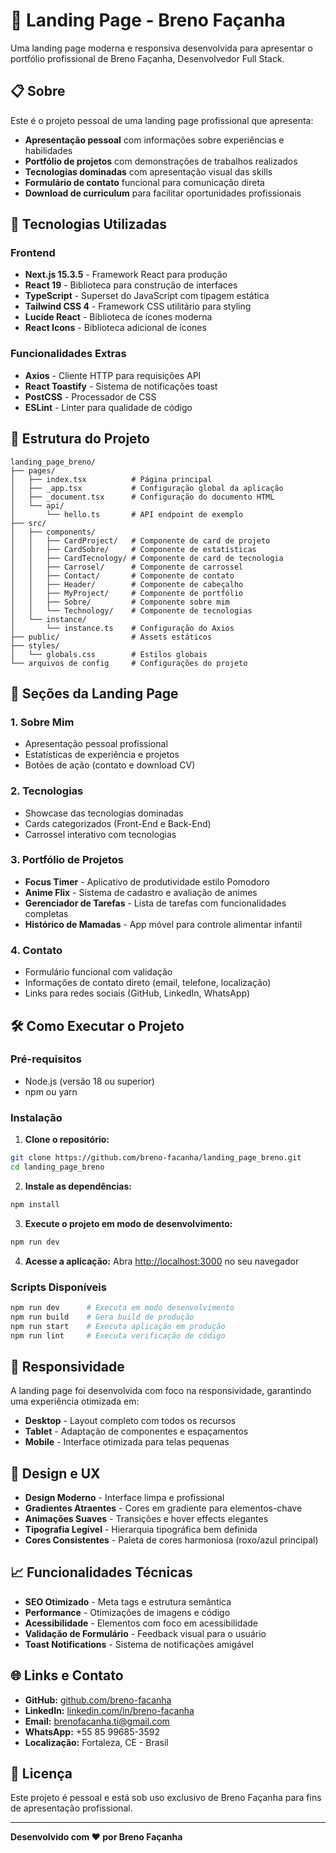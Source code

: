 # 🌟 Landing Page - Breno Façanha

Uma landing page moderna e responsiva desenvolvida para apresentar o portfólio profissional de Breno Façanha, Desenvolvedor Full Stack.

## 📋 Sobre

Este é o projeto pessoal de uma landing page profissional que apresenta:
- **Apresentação pessoal** com informações sobre experiências e habilidades
- **Portfólio de projetos** com demonstrações de trabalhos realizados
- **Tecnologias dominadas** com apresentação visual das skills
- **Formulário de contato** funcional para comunicação direta
- **Download de curriculum** para facilitar oportunidades profissionais

## 🚀 Tecnologias Utilizadas

### Frontend
- **Next.js 15.3.5** - Framework React para produção
- **React 19** - Biblioteca para construção de interfaces
- **TypeScript** - Superset do JavaScript com tipagem estática
- **Tailwind CSS 4** - Framework CSS utilitário para styling
- **Lucide React** - Biblioteca de ícones moderna
- **React Icons** - Biblioteca adicional de ícones

### Funcionalidades Extras
- **Axios** - Cliente HTTP para requisições API
- **React Toastify** - Sistema de notificações toast
- **PostCSS** - Processador de CSS
- **ESLint** - Linter para qualidade de código

## 📁 Estrutura do Projeto

```
landing_page_breno/
├── pages/
│   ├── index.tsx          # Página principal
│   ├── _app.tsx           # Configuração global da aplicação
│   ├── _document.tsx      # Configuração do documento HTML
│   └── api/
│       └── hello.ts       # API endpoint de exemplo
├── src/
│   ├── components/
│   │   ├── CardProject/   # Componente de card de projeto
│   │   ├── CardSobre/     # Componente de estatísticas
│   │   ├── CardTecnology/ # Componente de card de tecnologia
│   │   ├── Carrosel/      # Componente de carrossel
│   │   ├── Contact/       # Componente de contato
│   │   ├── Header/        # Componente de cabeçalho
│   │   ├── MyProject/     # Componente de portfólio
│   │   ├── Sobre/         # Componente sobre mim
│   │   └── Technology/    # Componente de tecnologias
│   └── instance/
│       └── instance.ts    # Configuração do Axios
├── public/                # Assets estáticos
├── styles/
│   └── globals.css        # Estilos globais
└── arquivos de config     # Configurações do projeto
```

## 🎯 Seções da Landing Page

### 1. **Sobre Mim**
- Apresentação pessoal profissional
- Estatísticas de experiência e projetos
- Botões de ação (contato e download CV)

### 2. **Tecnologias**
- Showcase das tecnologias dominadas
- Cards categorizados (Front-End e Back-End)
- Carrossel interativo com tecnologias

### 3. **Portfólio de Projetos**
- **Focus Timer** - Aplicativo de produtividade estilo Pomodoro
- **Anime Flix** - Sistema de cadastro e avaliação de animes
- **Gerenciador de Tarefas** - Lista de tarefas com funcionalidades completas
- **Histórico de Mamadas** - App móvel para controle alimentar infantil

### 4. **Contato**
- Formulário funcional com validação
- Informações de contato direto (email, telefone, localização)
- Links para redes sociais (GitHub, LinkedIn, WhatsApp)

## 🛠️ Como Executar o Projeto

### Pré-requisitos
- Node.js (versão 18 ou superior)
- npm ou yarn

### Instalação

1. **Clone o repositório:**
```bash
git clone https://github.com/breno-facanha/landing_page_breno.git
cd landing_page_breno
```

2. **Instale as dependências:**
```bash
npm install
```

3. **Execute o projeto em modo de desenvolvimento:**
```bash
npm run dev
```

4. **Acesse a aplicação:**
Abra [http://localhost:3000](http://localhost:3000) no seu navegador

### Scripts Disponíveis

```bash
npm run dev      # Executa em modo desenvolvimento
npm run build    # Gera build de produção
npm run start    # Executa aplicação em produção
npm run lint     # Executa verificação de código
```

## 📱 Responsividade

A landing page foi desenvolvida com foco na responsividade, garantindo uma experiência otimizada em:
- **Desktop** - Layout completo com todos os recursos
- **Tablet** - Adaptação de componentes e espaçamentos
- **Mobile** - Interface otimizada para telas pequenas

## 🎨 Design e UX

- **Design Moderno** - Interface limpa e profissional
- **Gradientes Atraentes** - Cores em gradiente para elementos-chave
- **Animações Suaves** - Transições e hover effects elegantes
- **Tipografia Legível** - Hierarquia tipográfica bem definida
- **Cores Consistentes** - Paleta de cores harmoniosa (roxo/azul principal)

## 📈 Funcionalidades Técnicas

- **SEO Otimizado** - Meta tags e estrutura semântica
- **Performance** - Otimizações de imagens e código
- **Acessibilidade** - Elementos com foco em acessibilidade
- **Validação de Formulário** - Feedback visual para o usuário
- **Toast Notifications** - Sistema de notificações amigável

## 🌐 Links e Contato

- **GitHub:** [github.com/breno-facanha](https://github.com/breno-facanha)
- **LinkedIn:** [linkedin.com/in/breno-façanha](https://www.linkedin.com/in/breno-façanha-5a57a3b6/)
- **Email:** brenofacanha.ti@gmail.com
- **WhatsApp:** +55 85 99685-3592
- **Localização:** Fortaleza, CE - Brasil

## 📝 Licença

Este projeto é pessoal e está sob uso exclusivo de Breno Façanha para fins de apresentação profissional.

---

**Desenvolvido com ❤️ por Breno Façanha**